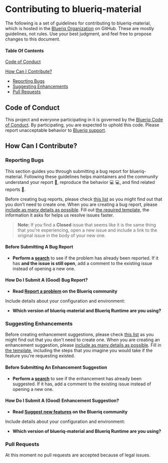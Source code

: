 # Contributing to blueriq-material

The following is a set of guidelines for contributing to blueriq-material, which is hosted in the [Blueriq Organization](https://github.com/blueriq) on GitHub. These are mostly guidelines, not rules. Use your best judgment, and feel free to propose changes to this document.

#### Table Of Contents

[Code of Conduct](#code-of-conduct)

[How Can I Contribute?](#how-can-i-contribute)
  * [Reporting Bugs](#reporting-bugs)
  * [Suggesting Enhancements](#suggesting-enhancements)
  * [Pull Requests](#pull-requests)

## Code of Conduct

This project and everyone participating in it is governed by the [Blueriq Code of Conduct](CODE_OF_CONDUCT.md). By participating, you are expected to uphold this code. Please report unacceptable behavior to [Blueriq support](https://my.blueriq.com/display/CUS/).

## How Can I Contribute?

### Reporting Bugs

This section guides you through submitting a bug report for blueriq-material. Following these guidelines helps maintainers and the community understand your report :pencil:, reproduce the behavior :computer: :computer:, and find related reports :mag_right:.

Before creating bug reports, please check [this list](#before-submitting-a-bug-report) as you might find out that you don't need to create one. When you are creating a bug report, please [include as many details as possible](#how-do-i-submit-a-good-bug-report). Fill out [the required template](ISSUE_TEMPLATE.md), the information it asks for helps us resolve issues faster.

> **Note:** If you find a **Closed** issue that seems like it is the same thing that you're experiencing, open a new issue and include a link to the original issue in the body of your new one.

#### Before Submitting A Bug Report

* **Perform a [search](https://my.blueriq.com/)** to see if the problem has already been reported. If it has **and the issue is still open**, add a comment to the existing issue instead of opening a new one.

#### How Do I Submit A (Good) Bug Report?

* **Read [Report a problem](https://my.blueriq.com/display/SUP/Report+a+problem) on the Blueriq community**

Include details about your configuration and environment:

* **Which version of blueriq-material and Blueriq Runtime are you using?**

### Suggesting Enhancements

Before creating enhancement suggestions, please check [this list](#before-submitting-an-enhancement-suggestion) as you might find out that you don't need to create one. When you are creating an enhancement suggestion, please [include as many details as possible](#how-do-i-submit-a-good-enhancement-suggestion). Fill in [the template](ISSUE_TEMPLATE.md), including the steps that you imagine you would take if the feature you're requesting existed.

#### Before Submitting An Enhancement Suggestion

* **Perform a [search](https://my.blueriq.com/)** to see if the enhancement has already been suggested. If it has, add a comment to the existing issue instead of opening a new one.

#### How Do I Submit A (Good) Enhancement Suggestion?

* **Read [Suggest new features](https://my.blueriq.com/display/SUP/Suggest+new+features) on the Blueriq community**

Include details about your configuration and environment:

* **Which version of blueriq-material and Blueriq Runtime are you using?**

### Pull Requests

At this moment no pull requests are accepted because of legal issues.
